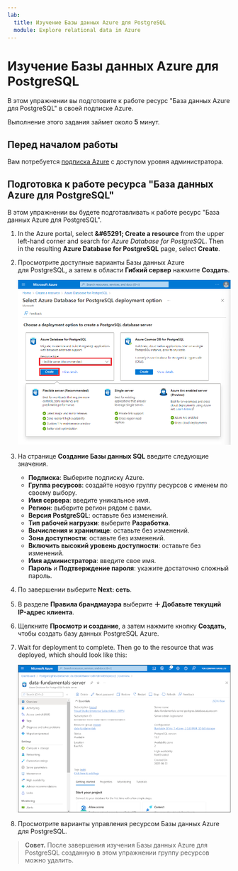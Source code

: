 ```yaml
---
lab:
  title: Изучение Базы данных Azure для PostgreSQL
  module: Explore relational data in Azure
---
```


# <a name="explore-azure-database-for-postgresql"></a>Изучение Базы данных Azure для PostgreSQL

В этом упражнении вы подготовите к работе ресурс "База данных Azure для PostgreSQL" в своей подписке Azure.

Выполнение этого задания займет около **5** минут.

## <a name="before-you-start"></a>Перед началом работы

Вам потребуется [подписка Azure](https://azure.microsoft.com/free) с доступом уровня администратора.

## <a name="provision-an-azure-database-for-postgresql-resource"></a>Подготовка к работе ресурса "База данных Azure для PostgreSQL"

В этом упражнении вы будете подготавливать к работе ресурс "База данных Azure для PostgreSQL".

1. In the Azure portal, select <bpt id="p1">**</bpt>&amp;#65291; Create a resource<ept id="p1">**</ept> from the upper left-hand corner and search for <bpt id="p2">*</bpt>Azure Database for PostgreSQL<ept id="p2">*</ept>. Then in the resulting <bpt id="p1">**</bpt>Azure Database for PostgreSQL<ept id="p1">**</ept> page, select <bpt id="p2">**</bpt>Create<ept id="p2">**</ept>.

1. Просмотрите доступные варианты Базы данных Azure для PostgreSQL, а затем в области **Гибкий сервер** нажмите **Создать**.

    ![Снимок экрана вариантов развертывания Базы данных Azure для PostgreSQL.](images/postgresql-options.png)

1. На странице **Создание Базы данных SQL** введите следующие значения.
    - **Подписка**: Выберите подписку Azure.
    - **Группа ресурсов**: создайте новую группу ресурсов с именем по своему выбору.
    - **Имя сервера**: введите уникальное имя.
    - **Регион**: выберите регион рядом с вами.
    - **Версия PostgreSQL**: оставьте без изменений.
    - **Тип рабочей нагрузки**: выберите **Разработка**.
    - **Вычисления и хранилище**: оставьте без изменений.
    - **Зона доступности**: оставьте без изменений.
    - **Включить высокий уровень доступности**: оставьте без изменений.
    - **Имя администратора**: введите свое имя.
    - **Пароль** и **Подтверждение пароля**: укажите достаточно сложный пароль.

1. По завершении выберите **Next: сеть**.

1. В разделе **Правила брандмауэра** выберите **&#65291; Добавьте текущий IP-адрес клиента**.

1. Щелкните **Просмотр и создание**, а затем нажмите кнопку **Создать**, чтобы создать базу данных PostgreSQL Azure.

1. Wait for deployment to complete. Then go to the resource that was deployed, which should look like this:

    ![Снимок экрана: портал Azure со страницей Базы данных Azure для PostgreSQL.](images/postgresql-portal.png)

1. Просмотрите варианты управления ресурсом Базы данных Azure для PostgreSQL.

> **Совет.** После завершения изучения Базы данных Azure для PostgreSQL созданную в этом упражнении группу ресурсов можно удалить.
